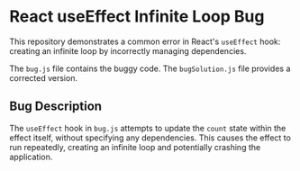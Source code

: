 # React useEffect Infinite Loop Bug
This repository demonstrates a common error in React's `useEffect` hook: creating an infinite loop by incorrectly managing dependencies.

The `bug.js` file contains the buggy code. The `bugSolution.js` file provides a corrected version.

## Bug Description
The `useEffect` hook in `bug.js` attempts to update the `count` state within the effect itself, without specifying any dependencies. This causes the effect to run repeatedly, creating an infinite loop and potentially crashing the application.